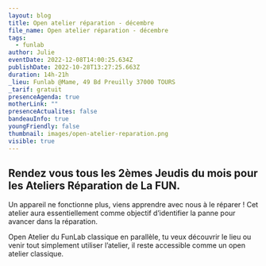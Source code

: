 ```yaml
---
layout: blog
title: Open atelier réparation - décembre
file_name: Open atelier réparation - décembre
tags:
  - funlab
author: Julie
eventDate: 2022-12-08T14:00:25.634Z
publishDate: 2022-10-28T13:27:25.663Z
duration: 14h-21h
_lieu: Funlab @Mame, 49 Bd Preuilly 37000 TOURS
_tarif: gratuit
presenceAgenda: true
motherLink: ""
presenceActualites: false
bandeauInfo: true
youngFriendly: false
thumbnail: images/open-atelier-reparation.png
visible: true
---
```

## Rendez vous tous les 2èmes Jeudis du mois pour les Ateliers Réparation de La FUN.

Un appareil ne fonctionne plus, viens apprendre avec nous à le réparer ! Cet atelier aura essentiellement comme objectif d’identifier la panne pour avancer dans la réparation.

Open Atelier du FunLab classique en parallèle, tu veux découvrir le lieu ou venir tout simplement utiliser l’atelier, il reste accessible comme un open atelier classique.